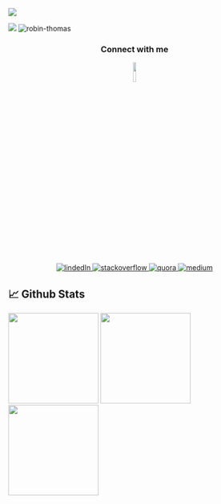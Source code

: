 ![](https://github.com/robin-thomas/robin-thomas/assets/3542041/9c91d83e-c8a9-49f9-a8b6-2826956f2e2b)

<p align="left">
  <img src="https://img.shields.io/github/followers/robin-thomas?label=follow&style=social" />
  <img src="https://komarev.com/ghpvc/?username=robin-thomas&label=Profile%20views&color=0e75b6&style=flat" alt="robin-thomas" />
</p>

<h3 align="center">Connect with me</h3>
<div align="center">
  <img src="https://media.giphy.com/media/M9gbBd9nbDrOTu1Mqx/giphy.gif" width="10%"/>
</div>
<div align="center" style="margin-top:10px">
  <div>
    <a  href="https://www.linkedin.com/in/robinthomas91/" target="_blank">
      <img src="https://img.shields.io/badge/Linked%20In-0A66C2.svg?style=for-the-badge&logo=linkedin&logoColor=white" alt="lindedIn"/>
    </a>
    <a href="https://stackoverflow.com/users/1924653/robin-thomas" target="_blank">
      <img src="https://img.shields.io/badge/StackOverflow-grey?style=for-the-badge&logo=stackoverflow&logoColor=orange" alt="stackoverflow" />
    </a>
    <a href="https://www.quora.com/profile/Robin-Thomas-16" target="_blank">
      <img src="https://img.shields.io/badge/Quora-darkred?style=for-the-badge&logo=quora&logoColor=white" alt="quora" />
    </a>
    <a href="https://medium.com/@robinthomas17">
      <img src="https://img.shields.io/badge/Medium-black?style=for-the-badge&logo=medium&logoColor=white" alt="medium" />
    </a>
  </div>
</div>

<!--
**robin-thomas/robin-thomas** is a ✨ _special_ ✨ repository because its `README.md` (this file) appears on your GitHub profile.

Here are some ideas to get you started:

- 🔭 I’m currently working on ...
- 🌱 I’m currently learning ...
- 👯 I’m looking to collaborate on ...
- 🤔 I’m looking for help with ...
- 💬 Ask me about ...
- 📫 How to reach me: ...
- 😄 Pronouns: ...
- ⚡ Fun fact: ...
-->

## 📈 Github Stats

<div>
  <img height="180" src="https://github-readme-stats.vercel.app/api?username=robin-thomas&show_icons=true&theme=nightowl&count_private=true&rank_icon=github"/>
  <img height="180" src="https://github-readme-stats.vercel.app/api/top-langs/?username=robin-thomas&show_icons=true&theme=nightowl&layout=compact"/>
  <img height="180" src="https://github-readme-streak-stats-amber-phi.vercel.app/?user=robin-thomas&theme=nightowl" />
</div>
